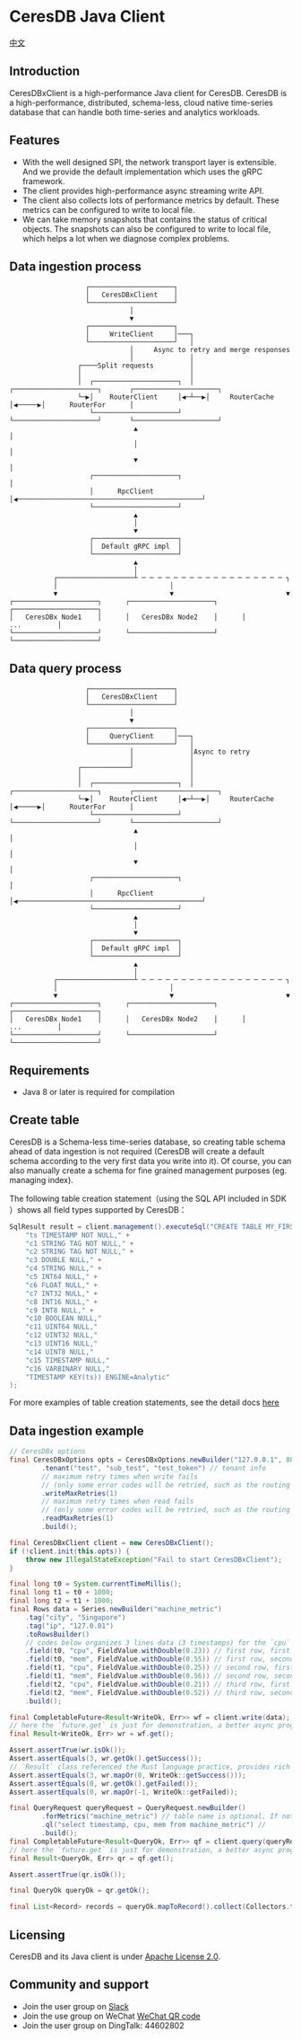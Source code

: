 # CeresDB Java Client
[中文](./docs/README_CN.md)

## Introduction
CeresDBxClient is a high-performance  Java client for CeresDB.
CeresDB is a high-performance, distributed, schema-less, cloud native time-series database that can handle both time-series and analytics workloads.

## Features
- With the well designed SPI, the network transport layer is extensible. And we provide the default implementation which uses the gRPC framework.
- The client provides high-performance async streaming write API.
- The client also collects lots of performance metrics by default. These metrics can be configured to write to local file.
- We can take memory snapshots that contains the status of critical objects. The snapshots can also be configured to write to local file, which helps a lot when we diagnose complex problems.

## Data ingestion process

```
                   ┌─────────────────────┐  
                   │   CeresDBxClient    │  
                   └─────────────────────┘  
                              │  
                              ▼  
                   ┌─────────────────────┐  
                   │     WriteClient     │───┐  
                   └─────────────────────┘   │  
                              │     Async to retry and merge responses  
                              │              │  
                 ┌────Split requests         │  
                 │                           │  
                 │  ┌─────────────────────┐  │   ┌─────────────────────┐       ┌─────────────────────┐
                 └─▶│    RouterClient     │◀─┴──▶│     RouterCache     │◀─────▶│      RouterFor      │
                    └─────────────────────┘      └─────────────────────┘       └─────────────────────┘
                               ▲                                                          │  
                               │                                                          │  
                               ▼                                                          │  
                    ┌─────────────────────┐                                               │  
                    │      RpcClient      │◀──────────────────────────────────────────────┘  
                    └─────────────────────┘  
                               ▲  
                               │  
                               ▼  
                    ┌─────────────────────┐  
                    │  Default gRPC impl  │  
                    └─────────────────────┘  
                               ▲  
                               │  
           ┌───────────────────┴ ─ ─ ─ ─ ─ ─ ─ ─ ─ ─ ─ ─ ─ ─ ─ ─ ─ ─ ┐  
           │                            │  
           ▼                            ▼                            ▼  
┌─────────────────────┐      ┌─────────────────────┐      ┌─────────────────────┐  
│   CeresDBx Node1    │      │   CeresDBx Node2    │      │         ...         │  
└─────────────────────┘      └─────────────────────┘      └─────────────────────┘  
```

## Data query process
```
                   ┌─────────────────────┐  
                   │   CeresDBxClient    │  
                   └─────────────────────┘  
                              │  
                              ▼  
                   ┌─────────────────────┐  
                   │     QueryClient     │───┐  
                   └─────────────────────┘   │  
                              │              │Async to retry  
                              │              │  
                 ┌────────────┘              │  
                 │                           │  
                 │  ┌─────────────────────┐  │   ┌─────────────────────┐       ┌─────────────────────┐
                 └─▶│    RouterClient     │◀─┴──▶│     RouterCache     │◀─────▶│      RouterFor      │
                    └─────────────────────┘      └─────────────────────┘       └─────────────────────┘
                               ▲                                                          │  
                               │                                                          │  
                               ▼                                                          │  
                    ┌─────────────────────┐                                               │  
                    │      RpcClient      │◀──────────────────────────────────────────────┘  
                    └─────────────────────┘  
                               ▲  
                               │  
                               ▼  
                    ┌─────────────────────┐  
                    │  Default gRPC impl  │  
                    └─────────────────────┘  
                               ▲  
                               │  
           ┌───────────────────┴ ─ ─ ─ ─ ─ ─ ─ ─ ─ ─ ─ ─ ─ ─ ─ ─ ─ ─ ┐  
           │                            │  
           ▼                            ▼                            ▼  
┌─────────────────────┐      ┌─────────────────────┐      ┌─────────────────────┐  
│   CeresDBx Node1    │      │   CeresDBx Node2    │      │         ...         │  
└─────────────────────┘      └─────────────────────┘      └─────────────────────┘  
```

## Requirements
- Java 8 or later is required for compilation 


## Create table
CeresDB is a Schema-less time-series database, so creating table schema ahead of data ingestion is not required (CeresDB will create a default schema according to the very first data you write into it). Of course, you can also manually create a schema for fine grained management purposes (eg. managing index).

The following table creation statement（using the SQL API included in SDK ）shows all field types supported by CeresDB：

```java
SqlResult result = client.management().executeSql("CREATE TABLE MY_FIRST_TABL(" +
    "ts TIMESTAMP NOT NULL," +
    "c1 STRING TAG NOT NULL," +
    "c2 STRING TAG NOT NULL," +
    "c3 DOUBLE NULL," +
    "c4 STRING NULL," +
    "c5 INT64 NULL," +
    "c6 FLOAT NULL," +
    "c7 INT32 NULL," +
    "c8 INT16 NULL," +
    "c9 INT8 NULL," +
    "c10 BOOLEAN NULL,"
    "c11 UINT64 NULL,"
    "c12 UINT32 NULL,"
    "c13 UINT16 NULL,"
    "c14 UINT8 NULL,"
    "c15 TIMESTAMP NULL,"
    "c16 VARBINARY NULL,"
    "TIMESTAMP KEY(ts)) ENGINE=Analytic"
);
```

For more examples of table creation statements, see the detail docs [here](./docs/table.md)


## Data ingestion example
```java
// CeresDBx options
final CeresDBxOptions opts = CeresDBxOptions.newBuilder("127.0.0.1", 8081) //
        .tenant("test", "sub_test", "test_token") // tenant info
        // maximum retry times when write fails
        // (only some error codes will be retried, such as the routing table failure)
        .writeMaxRetries(1)
        // maximum retry times when read fails
        // (only some error codes will be retried, such as the routing table failure)
        .readMaxRetries(1)
        .build();

final CeresDBxClient client = new CeresDBxClient();
if (!client.init(this.opts)) {
    throw new IllegalStateException("Fail to start CeresDBxClient");
}

final long t0 = System.currentTimeMillis();
final long t1 = t0 + 1000;
final long t2 = t1 + 1000;
final Rows data = Series.newBuilder("machine_metric")
    .tag("city", "Singapore")
    .tag("ip", "127.0.01")
    .toRowsBuilder()
    // codes below organizes 3 lines data (3 timestamps) for the `cpu` and `mem` column, this will just transport once through network. CeresDB encourage practices like this, because the SDK could use efficient compression algorithm to reduce network overhead and also be friedly to the sever side.
    .field(t0, "cpu", FieldValue.withDouble(0.23)) // first row, first column
    .field(t0, "mem", FieldValue.withDouble(0.55)) // first row, second column
    .field(t1, "cpu", FieldValue.withDouble(0.25)) // second row, first column
    .field(t1, "mem", FieldValue.withDouble(0.56)) // second row, second column
    .field(t2, "cpu", FieldValue.withDouble(0.21)) // third row, first column
    .field(t2, "mem", FieldValue.withDouble(0.52)) // third row, second column
    .build();

final CompletableFuture<Result<WriteOk, Err>> wf = client.write(data);
// here the `future.get` is just for demonstration, a better async programming practice would be using the CompletableFuture API
final Result<WriteOk, Err> wr = wf.get();

Assert.assertTrue(wr.isOk());
Assert.assertEquals(3, wr.getOk().getSuccess());
// `Result` class referenced the Rust language practice, provides rich functions (such as mapXXX, andThen) transforming the result value to improve programming efficiency. You can refer to the API docs for detail usage.
Assert.assertEquals(3, wr.mapOr(0, WriteOk::getSuccess()));
Assert.assertEquals(0, wr.getOk().getFailed());
Assert.assertEquals(0, wr.mapOr(-1, WriteOk::getFailed));

final QueryRequest queryRequest = QueryRequest.newBuilder()
        .forMetrics("machine_metric") // table name is optional. If not provided, SQL parser will parse the `ql` to get the table name and do the routing automaticly
        .ql("select timestamp, cpu, mem from machine_metric") //
        .build();
final CompletableFuture<Result<QueryOk, Err>> qf = client.query(queryRequest);
// here the `future.get` is just for demonstration, a better async programming practice would be using the CompletableFuture API
final Result<QueryOk, Err> qr = qf.get();

Assert.assertTrue(qr.isOk());

final QueryOk queryOk = qr.getOk();

final List<Record> records = queryOk.mapToRecord().collect(Collectors.toList())
```
## Licensing
CeresDB and its Java client is under [Apache License 2.0](./LICENSE).

## Community and support
- Join the user group on [Slack](https://join.slack.com/t/ceresdbcommunity/shared_invite/zt-1au1ihbdy-5huC9J9s2462yBMIWmerTw)
- Join the use group on WeChat [WeChat QR code](https://github.com/CeresDB/assets/blob/main/WeChatQRCode.jpg)
- Join the user group on DingTalk: 44602802
